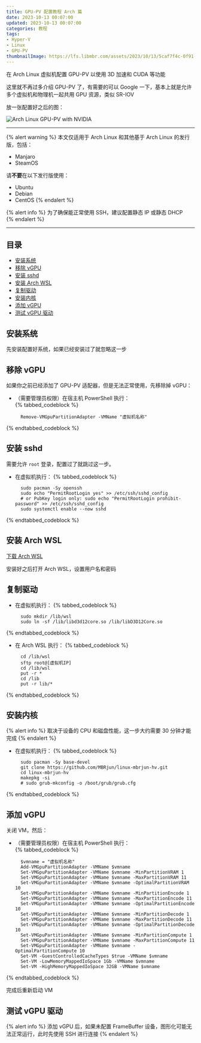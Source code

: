 ```yaml
---
title: GPU-PV 配置教程 Arch 篇
date: 2023-10-13 00:07:00
updated: 2023-10-13 00:07:00
categories: 教程
tags:
- Hyper-V
- Linux
- GPU-PV
thumbnailImage: https://lfs.libmbr.com/assets/2023/10/13/5caf7f4c-0f91-4481-9fb5-ae5c4398bd33.webp
---
```

在 Arch Linux 虚拟机配置 GPU-PV 以使用 3D 加速和 CUDA 等功能  

这里就不再过多介绍 GPU-PV 了，有需要的可以 Google 一下，基本上就是允许多个虚拟机和物理机一起共用 GPU 资源，类似 SR-IOV  

<!-- more -->

放一张配置好之后的图：  

![Arch Linux GPU-PV with NVIDIA](https://lfs.libmbr.com/assets/2023/10/13/ee6c9844-c38a-425a-94a5-85294ba5ba53.webp)

---

{% alert warning %}
本文仅适用于 Arch Linux 和其他基于 Arch Linux 的发行版，包括：  
  - Manjaro
  - SteamOS

请**不要**在以下发行版使用：  
  - Ubuntu
  - Debian
  - CentOS
{% endalert %}

{% alert info %}
为了确保能正常使用 SSH，建议配置静态 IP 或静态 DHCP  
{% endalert %}

---

## 目录
- [安装系统](#安装系统)
- [移除 vGPU](#移除-vGPU)
- [安装 sshd](#安装-sshd)
- [安装 Arch WSL](#安装-Arch-WSL)
- [复制驱动](#复制驱动)
- [安装内核](#安装内核)
- [添加 vGPU](#添加-vGPU)
- [测试 vGPU 驱动](#测试-vGPU-驱动)

## 安装系统
先安装配置好系统，如果已经安装过了就忽略这一步  

## 移除 vGPU
如果你之前已经添加了 GPU-PV 适配器，但是无法正常使用，先移除掉 vGPU：  

- （需要管理员权限）在宿主机 PowerShell 执行：  
{% tabbed_codeblock %}
    <!-- tab pwsh -->
        Remove-VMGpuPartitionAdapter -VMName "虚拟机名称"
    <!-- endtab -->
{% endtabbed_codeblock %}

## 安装 sshd
需要允许 ``root`` 登录，配置过了就跳过这一步。  

- 在虚拟机执行：
{% tabbed_codeblock %}
    <!-- tab sh -->
        sudo pacman -Sy openssh
        sudo echo "PermitRootLogin yes" >> /etc/ssh/sshd_config
        # or PubKey login only: sudo echo "PermitRootLogin prohibit-password" >> /etc/ssh/sshd_config
        sudo systemctl enable --now sshd
    <!-- endtab -->
{% endtabbed_codeblock %}

## 安装 Arch WSL
[下载 Arch WSL](https://www.microsoft.com/store/productid/9MZNMNKSM73X?ocid=pdpshare)

安装好之后打开 Arch WSL，设置用户名和密码

## 复制驱动
- 在虚拟机执行：
{% tabbed_codeblock %}
    <!-- tab sh -->
        sudo mkdir /lib/wsl
        sudo ln -sf /lib/libd3d12core.so /lib/libD3D12Core.so
    <!-- endtab -->
{% endtabbed_codeblock %}

- 在 Arch WSL 执行：
{% tabbed_codeblock %}
    <!-- tab sh -->
        cd /lib/wsl
        sftp root@[虚拟机IP]
        cd /lib/wsl
        put -r *
        cd /lib
        put -r lib/*
    <!-- endtab -->
{% endtabbed_codeblock %}

## 安装内核
{% alert info %}
取决于设备的 CPU 和磁盘性能，这一步大约需要 30 分钟才能完成
{% endalert %}

- 在虚拟机执行：
{% tabbed_codeblock %}
    <!-- tab sh -->
        sudo pacman -Sy base-devel
        git clone https://github.com/MBRjun/linux-mbrjun-hv.git
        cd linux-mbrjun-hv
        makepkg -si
        # sudo grub-mkconfig -o /boot/grub/grub.cfg
    <!-- endtab -->
{% endtabbed_codeblock %}

## 添加 vGPU
关闭 VM，然后：  

- （需要管理员权限）在宿主机 PowerShell 执行：  
{% tabbed_codeblock %}
    <!-- tab pwsh -->
        $vmname = "虚拟机名称"
        Add-VMGpuPartitionAdapter -VMName $vmname
        Set-VMGpuPartitionAdapter -VMName $vmname -MinPartitionVRAM 1
        Set-VMGpuPartitionAdapter -VMName $vmname -MaxPartitionVRAM 11
        Set-VMGpuPartitionAdapter -VMName $vmname -OptimalPartitionVRAM 10
        Set-VMGpuPartitionAdapter -VMName $vmname -MinPartitionEncode 1
        Set-VMGpuPartitionAdapter -VMName $vmname -MaxPartitionEncode 11
        Set-VMGpuPartitionAdapter -VMName $vmname -OptimalPartitionEncode 10
        Set-VMGpuPartitionAdapter -VMName $vmname -MinPartitionDecode 1
        Set-VMGpuPartitionAdapter -VMName $vmname -MaxPartitionDecode 11
        Set-VMGpuPartitionAdapter -VMName $vmname -OptimalPartitionDecode 10
        Set-VMGpuPartitionAdapter -VMName $vmname -MinPartitionCompute 1
        Set-VMGpuPartitionAdapter -VMName $vmname -MaxPartitionCompute 11
        Set-VMGpuPartitionAdapter -VMName $vmname -OptimalPartitionCompute 10
        Set-VM -GuestControlledCacheTypes $true -VMName $vmname
        Set-VM -LowMemoryMappedIoSpace 1Gb -VMName $vmname
        Set-VM -HighMemoryMappedIoSpace 32GB -VMName $vmname
    <!-- endtab -->
{% endtabbed_codeblock %}

完成后重新启动 VM  

## 测试 vGPU 驱动
{% alert info %}
添加 vGPU 后，如果未配置 FrameBuffer 设备，图形化可能无法正常运行，此时先使用 SSH 进行连接
{% endalert %}
